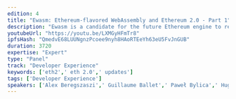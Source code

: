 ```yaml
---
edition: 4
title: "Ewasm: Ethereum-flavored WebAssembly and Ethereum 2.0 - Part 1"
description: "Ewasm is a candidate for the future Ethereum engine to replace EVM with the rollout of Shasper. Ewasm stands for Ethereum-flavored WebAssembly and it encompasses a broad range of initiatives being led by the Foundation Ewasm team including building an execution engine for Ethereum 2.0, adding support for a host of languages including C++, Rust, and AssemblyScript, and lots of related research and tooling to make Ethereum development easier and more powerful than ever. The team is in the process of launching a public testnet and releasing tooling which will be officially announced in this breakout session. In addition, members of the Ewasm team will introduce the technology, walk through the new stack, and give demos of the bleeding edge development tooling we've built around Rust, AssemblyScript, and other frameworks. We'll have an hour-long workshop where developers can download the new tools and get their hands dirty, building and deploying their first Ewasm-compatible smart contracts, with the team serving as mentors."
youtubeUrl: "https://youtu.be/LXMGyHFmTr8"
ipfsHash: "QmedvE68LUUNgnzPcoee9nyh8HAoRTEeYh63eU5FvJnGUB"
duration: 3720
expertise: "Expert"
type: "Panel"
track: "Developer Experience"
keywords: ['eth2',' eth 2.0',' updates']
tags: ['Developer Experience']
speakers: ['Alex Beregszaszi',' Guillaume Ballet',' Paweł Bylica',' Hugo De La Cruz',' Casey Detrio',' Paul Dworzanski',' Jake Lang',' Lane Rettig',' Jared Wasinger']
---
```

